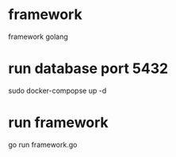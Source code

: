 # framework
framework golang

# run database port 5432

sudo docker-compopse up -d

# run framework

go run framework.go